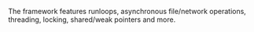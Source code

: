 The framework features runloops, asynchronous file/network operations, threading, locking, shared/weak pointers and more.